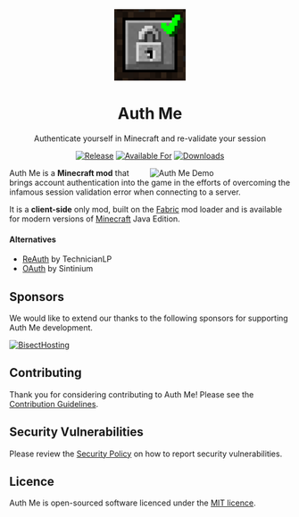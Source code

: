 <div align="center">

<img alt="Auth Me Icon" src="src/main/resources/assets/authme/icon.png" width="128">

# Auth Me

Authenticate yourself in Minecraft and re-validate your session

[![Release](https://img.shields.io/github/v/release/axieum/authme?style=for-the-badge&include_prereleases&sort=semver)][releases]
[![Available For](https://img.shields.io/badge/dynamic/json?label=Available%20For&style=for-the-badge&color=34aa2f&query=gameVersionLatestFiles%5B0%5D.gameVersion&url=https%3A%2F%2Faddons-ecs.forgesvc.net%2Fapi%2Fv2%2Faddon%2F356643)][curseforge]
[![Downloads](https://img.shields.io/badge/dynamic/json?label=Downloads&style=for-the-badge&color=f16436&query=downloadCount&url=https%3A%2F%2Faddons-ecs.forgesvc.net%2Fapi%2Fv2%2Faddon%2F356643)][curseforge:files]

</div>

<img alt="Auth Me Demo" src="demo.gif" width="50%" align="right">

Auth Me is a **Minecraft mod** that brings account authentication into the game
in the efforts of overcoming the infamous session validation error when
connecting to a server.

It is a **client-side** only mod, built on the [Fabric][fabric] mod loader and
is available for modern versions of [Minecraft][minecraft] Java Edition.

#### Alternatives

- [ReAuth][reauth_mod] by TechnicianLP
- [OAuth][oauth_mod] by Sintinium

## Sponsors

We would like to extend our thanks to the following sponsors for supporting 
Auth Me development.

[<img alt="BisectHosting" src="https://www.bisecthosting.com/partners/custom-banners/b9fe4fbe-8cc4-42cc-a545-dfd1b46d20e6.webp" height="80">][bisecthosting]

## Contributing

Thank you for considering contributing to Auth Me! Please see the
[Contribution Guidelines][contributing].

## Security Vulnerabilities

Please review the [Security Policy][security] on how to report security
vulnerabilities.

## Licence

Auth Me is open-sourced software licenced under the [MIT licence][licence].

[bisecthosting]: https://bisecthosting.com/axieum
[contributing]: .github/CONTRIBUTING.md
[curseforge]: https://curseforge.com/minecraft/mc-mods/auth-me
[curseforge:files]: https://curseforge.com/minecraft/mc-mods/auth-me/files
[fabric]: https://fabricmc.net/
[licence]: https://opensource.org/licenses/MIT
[minecraft]: https://minecraft.net/
[oauth_mod]: https://github.com/Sintinium/oauth
[reauth_mod]: https://github.com/TechnicianLP/ReAuth
[releases]: https://github.com/axieum/authme/releases
[security]: .github/SECURITY.md
